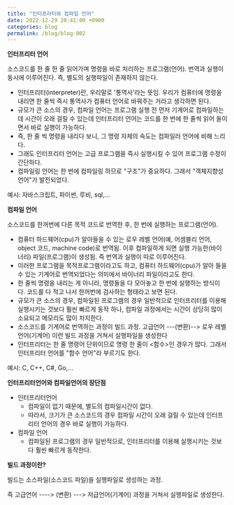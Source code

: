 ```yaml
---
title: "인터프리터와 컴파일 언어"
date: 2022-12-29 20:41:00 +0900
categories: blog
permalink: /blog/blog-002
---
```


**인터프리터 언어**

소스코드를 한 줄 한 줄 읽어가며 명령을 바로 처리하는 프로그램(언어). 번역과 실행이 동시에 이루어진다. 즉, 별도의 실행파일이 존재하지 않는다.

- 인터프리터(interpreter)란, 우리말로 '통역사'라는 뜻임. 우리가 컴퓨터에 명령을 내리면 한 줄씩 즉시 통역사가 컴퓨터 언어로 바꿔주는 거라고 생각하면 된다.
- 규모가 큰 소스의 경우, 컴파일 언어는 프로그램 실행 전 먼저 기계어로 컴파일하는 데 시간이 오래 걸릴 수 있는데 인터프리터 언어는 코드를 한 번에 한 줄씩 읽어 들이면서 바로 실행이 가능하다.
- 즉, 한 줄 씩 명령을 내리다 보니, 그 명령 자체의 속도는 컴파일러 언어에 비해 느리다.
- 그래도 인터프리터 언어는 고급 프로그램을 즉시 실행시킬 수 있어 프로그램 수정이 간단하다.
- 컴파일링 언어는 한 번에 컴파일링 하므로 "구조"가 중요하다. 그래서 "객체지향성 언어"가 발전되었다.

예시: 자바스크립트, 파이썬, 루비, sql,...

**컴파일 언어**

소스코드를 한꺼번에 다른 목적 코드로 번역한 후, 한 번에 실행하는 프로그램(언어).

- 컴퓨터 하드웨어(cpu)가 알아들을 수 있는 로우 레벨 언어(예, 어셈블리 언어, object 코드, machine code)로 번역됨. 이후 컴파일하게 되면 실행 가능한(바이너리) 파일(프로그램)이 생성됨. 즉 번역과 실행이 따로 이루어진다.
- 이러한 프로그램을 목적프로그램이라고도 하고, 컴퓨터 하드웨어(cpu)가 알아 들을 수 있는 기계어로 번역되었다는 의미에서 바이너리 파일이라고도 한다.
- 한 줄씩 명령을 내리는 게 아니라, 명령들을 다 모아놓고 한 번에 실행하는 방식이다. 코드를 다 적고 나서 한꺼번에 검사하는 형태라고 보면 된다.
- 규모가 큰 소스의 경우, 컴파일된 프로그램의 경우 일반적으로 인터프리터를 이용해 실행시키는 것보다 훨씬 빠르게 동작 하나, 컴파일 과정에서는 시간이 상당히 많이 소요되고 메모리도 많이 차지한다.
- 소스코드를 기계어로 번역하는 과정이 빌드 과정. 고급언어 ---(변환)--> 로우 레벨 언어(기계어) 이런 빌드 과정을 거쳐서 실행파일을 생성한다
- 인터프리터는 한 줄 명령어 단위이므로 명령 한 줄이 <함수>인 경우가 많다. 그래서 인터프리터 언어를 "함수 언어"라 부르기도 한다.

예시: C, C++, C#, Go,...

**인터프리터언어와 컴파일언어의 장단점**

- 인터프리터언어
    - 컴파일이 없기 때문에, 별도의 컴파일시간이 없다.
    - 따라서, 크기가 큰 소스코드의 경우 컴파일 시간이 오래 걸릴 수 있는데 인터프리터 언어의 경우 바로 실행이 가능하다.
- 컴파일 언어
    - 컴파일된 프로그램의 경우 일반적으로, 인터프리터를 이용해 실행시키는 것보다 훨씬 빠르게 동작한다.

**빌드 과정이란?**

빌드는 소스파일(소스코드 파일)을 실행파일로 생성하는 과정.

즉 고급언어 ----> (변환) ---> 저급언어(기계어) 과정을 거쳐서 실행파일로 생성한다.
